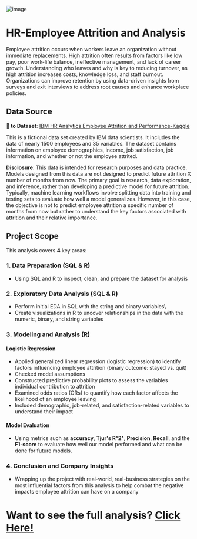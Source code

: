 ![image](https://github.com/user-attachments/assets/3f3d0b56-0ecb-4573-a63a-dfc79786f8e0)
# HR-Employee Attrition and Analysis

Employee attrition occurs when workers leave an organization without immediate replacements. High attrition often results from factors like low pay, poor work-life balance, ineffective management, and lack of career growth. Understanding who leaves and why is key to reducing turnover, as high attrition increases costs, knowledge loss, and staff burnout. Organizations can improve retention by using data-driven insights from surveys and exit interviews to address root causes and enhance workplace policies.

## Data Source

**🔗 to Dataset**: [IBM HR Analytics Employee Attrition and Performance-Kaggle](https://www.kaggle.com/datasets/pavansubhasht/ibm-hr-analytics-attrition-dataset/data)

This is a fictional data set created by IBM data scientists. It includes the data of nearly 1500 employees and 35 variables. The dataset contains information on employee demographics, income, job satisfaction, job information, and whether or not the employee attrited.

**Disclosure**: This data is intended for research purposes and data practice. Models designed from this data are not designed to predict future attrition X number of months from now. The primary goal is research, data exploration, and inference, rather than developing a predictive model for future attrition. Typically, machine learning workflows involve splitting data into training and testing sets to evaluate how well a model generalizes. However, in this case, the objective is not to predict employee attrition a specific number of months from now but rather to understand the key factors associated with attrition and their relative importance.

## Project Scope

This analysis covers **4** key areas:

### 1. **Data Preparation (SQL & R)**

-   Using SQL and R to inspect, clean, and prepare the dataset for analysis

### 2. **Exploratory Data Analysis (SQL & R)**

-   Perform initial EDA in SQL with the string and binary variables\
-   Create visualizations in R to uncover relationships in the data with the numeric, binary, and string variables

### 3. **Modeling and Analysis (R)**

#### **Logistic Regression**

-   Applied generalized linear regression (logistic regression) to identify factors influencing employee attrition (binary outcome: stayed vs. quit)
-   Checked model assumptions
-   Constructed predictive probability plots to assess the variables individual contribution to attrition
-   Examined odds ratios (ORs) to quantify how each factor affects the likelihood of an employee leaving
-   Included demographic, job-related, and satisfaction-related variables to understand their impact

#### **Model Evaluation**

-   Using metrics such as **accuracy**, **Tjur's R^2^**, **Precision**, **Recall**, and the **F1-score** to evaluate how well our model performed and what can be done for future models.

### 4. **Conclusion and Company Insights**

-   Wrapping up the project with real-world, real-business strategies on the most influential factors from this analysis to help combat the negative impacts employee attrition can have on a company

# Want to see the full analysis? [Click Here!](https://17tking.github.io/TavishKing.github.io/report/index.html)
